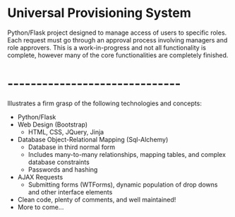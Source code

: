 # Universal Provisioning System
Python/Flask project designed to manage access of users to specific roles. 
Each request must go through an approval process involving managers and role approvers.
This is a work-in-progress and not all functionality is complete, however many of the core functionalities are completely finished.
# ------------------------------
Illustrates a firm grasp of the following technologies and concepts:
- Python/Flask
- Web Design (Bootstrap)
  - HTML, CSS, JQuery, Jinja
- Database Object-Relational Mapping (Sql-Alchemy)
  - Database in third normal form
  - Includes many-to-many relationships, mapping tables, and complex database constraints
  - Passwords and hashing
- AJAX Requests
  - Submitting forms (WTForms), dynamic population of drop downs and other interface elements
- Clean code, plenty of comments, and well maintained!
- More to come...
